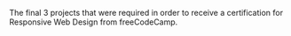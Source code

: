 The final 3 projects that were required in order to receive a certification for Responsive Web Design from freeCodeCamp.
